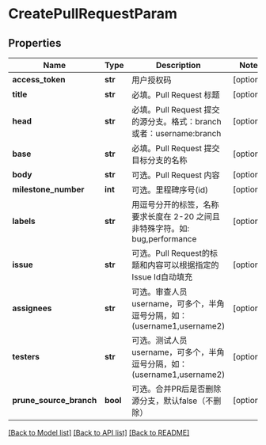 # CreatePullRequestParam

## Properties
Name | Type | Description | Notes
------------ | ------------- | ------------- | -------------
**access_token** | **str** | 用户授权码 | [optional] 
**title** | **str** | 必填。Pull Request 标题 | [optional] 
**head** | **str** | 必填。Pull Request 提交的源分支。格式：branch 或者：username:branch | [optional] 
**base** | **str** | 必填。Pull Request 提交目标分支的名称 | [optional] 
**body** | **str** | 可选。Pull Request 内容 | [optional] 
**milestone_number** | **int** | 可选。里程碑序号(id) | [optional] 
**labels** | **str** | 用逗号分开的标签，名称要求长度在 2-20 之间且非特殊字符。如: bug,performance | [optional] 
**issue** | **str** | 可选。Pull Request的标题和内容可以根据指定的Issue Id自动填充 | [optional] 
**assignees** | **str** | 可选。审查人员username，可多个，半角逗号分隔，如：(username1,username2) | [optional] 
**testers** | **str** | 可选。测试人员username，可多个，半角逗号分隔，如：(username1,username2) | [optional] 
**prune_source_branch** | **bool** | 可选。合并PR后是否删除源分支，默认false（不删除） | [optional] 

[[Back to Model list]](../README.md#documentation-for-models) [[Back to API list]](../README.md#documentation-for-api-endpoints) [[Back to README]](../README.md)

